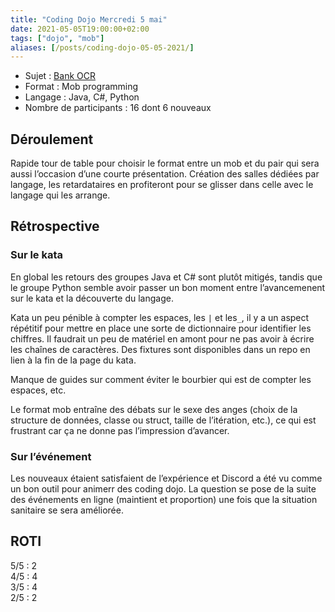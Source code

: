 ```yaml
---
title: "Coding Dojo Mercredi 5 mai"
date: 2021-05-05T19:00:00+02:00
tags: ["dojo", "mob"]
aliases: [/posts/coding-dojo-05-05-2021/]
---
```

- Sujet : [Bank OCR](https://codingdojo.org/kata/BankOCR/)
- Format : Mob programming
- Langage : Java, C#, Python
- Nombre de participants : 16 dont 6 nouveaux

## Déroulement

Rapide tour de table pour choisir le format entre un mob et du pair qui sera aussi l’occasion d’une courte présentation. 
Création des salles dédiées par langage, les retardataires en profiteront pour se glisser dans celle avec le langage qui
les arrange.

## Rétrospective

### Sur le kata

En global les retours des groupes Java et C# sont plutôt mitigés, tandis que le groupe Python semble avoir passer un bon 
moment entre l’avancemenent sur le kata et la découverte du langage.

Kata un peu pénible à compter les espaces, les `|` et les`_`, il y a un aspect répétitif pour mettre en place une sorte de 
dictionnaire pour identifier les chiffres.
Il faudrait un peu de matériel en amont pour ne pas avoir à écrire les chaînes de caractères. Des fixtures sont disponibles 
dans un repo en lien à la fin de la page du kata.

Manque de guides sur comment éviter le bourbier qui est de compter les espaces, etc.

Le format mob entraîne des débats sur le sexe des anges (choix de la structure de données, classe ou struct, taille de l’itération,
etc.), ce qui est frustrant car ça ne donne pas l’impression d’avancer.

### Sur l’événement

Les nouveaux étaient satisfaient de l’expérience et Discord a été vu comme un bon outil pour animerr des coding dojo. La
question se pose de la suite des événements en ligne (maintient et proportion) une fois que la situation sanitaire se sera améliorée. 

## ROTI

5/5 : 2  
4/5 : 4  
3/5 : 4  
2/5 : 2  
